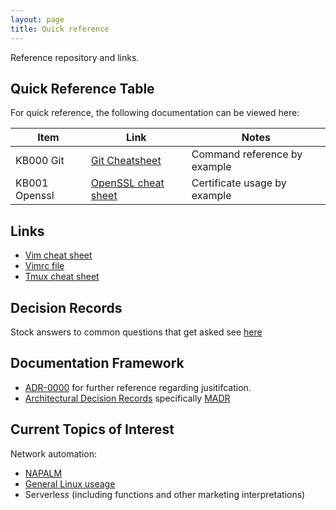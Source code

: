 ```yaml
---
layout: page
title: Quick reference
---
```


Reference repository and links.

## Quick Reference Table

For quick reference, the following documentation can be viewed here:

|Item                  |Link                  |Notes                  |
|----------------------|----------------------|-----------------------|
| KB000 Git | [Git Cheatsheet](https://niksheridan.github.io/appendices/KB00001_git_cheatsheet.html) | Command reference by example |
| KB001 Openssl | [OpenSSL cheat sheet](https://niksheridan.github.io/appendices/KB00101_openssl.html) | Certificate usage by example |

## Links

* [Vim cheat sheet](https://vim.rtorr.com)
* [Vimrc file](https://raw.githubusercontent.com/niksheridan/niksheridan.github.io/master/appendices/.vimrc)
* [Tmux cheat sheet](https://tmuxcheatsheet.com)

## Decision Records

Stock answers to common questions that get asked see [here](https://niksheridan.github.io/decisions)

## Documentation Framework

* [ADR-0000](https://niksheridan.github.io/decisions/ADR-0000_use_of_MADRs.html) 
for further reference regarding jusitifcation.
* [Architectural Decision Records](https://adr.github.io/) specifically 
[MADR](https://github.com/adr/madr)

## Current Topics of Interest

Network automation:

* [NAPALM](https://napalm.readthedocs.io/en/latest/)
* [General Linux useage](https://niksheridan.github.io/decisions/ADR-0001_use_of_linux.html)
* Serverless (including functions and other marketing interpretations)
